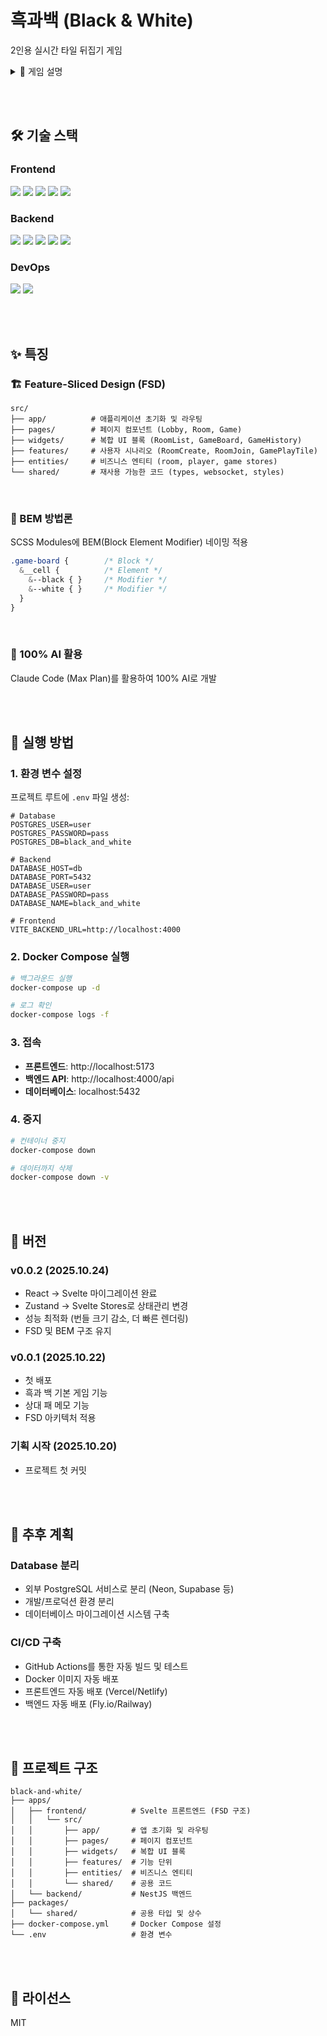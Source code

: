 # 흑과백 (Black & White)

2인용 실시간 타일 뒤집기 게임


<details>
<summary>📖 게임 설명</summary>

## 게임 규칙

**흑과백**은 두 명의 플레이어가 실시간으로 대결하는 전략 타일 게임입니다.

### 기본 규칙
1. 각 플레이어는 흑색 또는 백색 진영을 맡습니다
2. 두 플레이어가 번갈아가며 타일을 뒤집습니다
3. 각 라운드마다 자신의 색깔 타일이 많으면 승리
4. 총 5라운드 진행
5. 최종적으로 더 많은 라운드를 이긴 플레이어가 승리

### 게임 플레이
- WebSocket 기반 실시간 대전
- 로비에서 방 생성 또는 참여
- 준비 완료 후 자동 게임 시작
- 상대방 패 메모 기능 제공

</details>

<br><br>

## 🛠️ 기술 스택

### Frontend
<p>
  <img src="https://img.shields.io/badge/Svelte-FF3E00?style=flat&logo=Svelte&logoColor=white">
  <img src="https://img.shields.io/badge/TypeScript-3178C6?style=flat&logo=TypeScript&logoColor=white">
  <img src="https://img.shields.io/badge/Vite-646CFF?style=flat&logo=Vite&logoColor=white">
  <img src="https://img.shields.io/badge/SCSS-CC6699?style=flat&logo=Sass&logoColor=white">
  <img src="https://img.shields.io/badge/Socket.io-010101?style=flat&logo=Socket.io&logoColor=white">
</p>

### Backend
<p>
  <img src="https://img.shields.io/badge/NestJS-E0234E?style=flat&logo=NestJS&logoColor=white">
  <img src="https://img.shields.io/badge/TypeScript-3178C6?style=flat&logo=TypeScript&logoColor=white">
  <img src="https://img.shields.io/badge/Socket.io-010101?style=flat&logo=Socket.io&logoColor=white">
  <img src="https://img.shields.io/badge/TypeORM-FE0803?style=flat&logo=TypeORM&logoColor=white">
  <img src="https://img.shields.io/badge/PostgreSQL-4169E1?style=flat&logo=PostgreSQL&logoColor=white">
</p>

### DevOps
<p>
  <img src="https://img.shields.io/badge/Docker-2496ED?style=flat&logo=Docker&logoColor=white">
  <img src="https://img.shields.io/badge/pnpm-F69220?style=flat&logo=pnpm&logoColor=white">
</p>

<br><br>

## ✨ 특징

### 🏗️ Feature-Sliced Design (FSD)
```
src/
├── app/          # 애플리케이션 초기화 및 라우팅
├── pages/        # 페이지 컴포넌트 (Lobby, Room, Game)
├── widgets/      # 복합 UI 블록 (RoomList, GameBoard, GameHistory)
├── features/     # 사용자 시나리오 (RoomCreate, RoomJoin, GamePlayTile)
├── entities/     # 비즈니스 엔티티 (room, player, game stores)
└── shared/       # 재사용 가능한 코드 (types, websocket, styles)
```

<br>


### 🎨 BEM 방법론
SCSS Modules에 BEM(Block Element Modifier) 네이밍 적용
```scss
.game-board {        /* Block */
  &__cell {          /* Element */
    &--black { }     /* Modifier */
    &--white { }     /* Modifier */
  }
}
```

<br>

### 🤖 100% AI 활용
Claude Code (Max Plan)를 활용하여 100% AI로 개발

<br><br>

## 🚀 실행 방법

### 1. 환경 변수 설정
프로젝트 루트에 `.env` 파일 생성:
```env
# Database
POSTGRES_USER=user
POSTGRES_PASSWORD=pass
POSTGRES_DB=black_and_white

# Backend
DATABASE_HOST=db
DATABASE_PORT=5432
DATABASE_USER=user
DATABASE_PASSWORD=pass
DATABASE_NAME=black_and_white

# Frontend
VITE_BACKEND_URL=http://localhost:4000
```

### 2. Docker Compose 실행
```bash
# 백그라운드 실행
docker-compose up -d

# 로그 확인
docker-compose logs -f
```

### 3. 접속
- **프론트엔드**: http://localhost:5173
- **백엔드 API**: http://localhost:4000/api
- **데이터베이스**: localhost:5432

### 4. 중지
```bash
# 컨테이너 중지
docker-compose down

# 데이터까지 삭제
docker-compose down -v
```

<br><br>

## 📌 버전

### v0.0.2 (2025.10.24)
- React → Svelte 마이그레이션 완료
- Zustand → Svelte Stores로 상태관리 변경
- 성능 최적화 (번들 크기 감소, 더 빠른 렌더링)
- FSD 및 BEM 구조 유지

### v0.0.1 (2025.10.22)
- 첫 배포
- 흑과 백 기본 게임 기능
- 상대 패 메모 기능
- FSD 아키텍처 적용

### 기획 시작 (2025.10.20)
- 프로젝트 첫 커밋

<br><br>

## 🔮 추후 계획

### Database 분리
- 외부 PostgreSQL 서비스로 분리 (Neon, Supabase 등)
- 개발/프로덕션 환경 분리
- 데이터베이스 마이그레이션 시스템 구축

### CI/CD 구축
- GitHub Actions를 통한 자동 빌드 및 테스트
- Docker 이미지 자동 배포
- 프론트엔드 자동 배포 (Vercel/Netlify)
- 백엔드 자동 배포 (Fly.io/Railway)

<br><br>

## 📂 프로젝트 구조

```
black-and-white/
├── apps/
│   ├── frontend/          # Svelte 프론트엔드 (FSD 구조)
│   │   └── src/
│   │       ├── app/       # 앱 초기화 및 라우팅
│   │       ├── pages/     # 페이지 컴포넌트
│   │       ├── widgets/   # 복합 UI 블록
│   │       ├── features/  # 기능 단위
│   │       ├── entities/  # 비즈니스 엔티티
│   │       └── shared/    # 공용 코드
│   └── backend/           # NestJS 백엔드
├── packages/
│   └── shared/            # 공용 타입 및 상수
├── docker-compose.yml     # Docker Compose 설정
└── .env                   # 환경 변수
```

<br><br>

## 📝 라이선스

MIT
